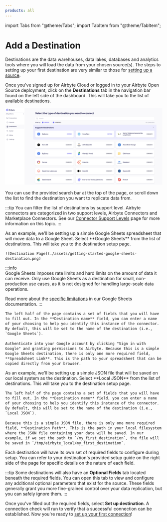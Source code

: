 ```yaml
---
products: all
---
```


import Tabs from "@theme/Tabs";
import TabItem from "@theme/TabItem";

# Add a Destination

Destinations are the data warehouses, data lakes, databases and analytics tools where you will load the data from your chosen source(s). The steps to setting up your first destination are very similar to those for [setting up a source](./add-a-source).

Once you've signed up for Airbyte Cloud or logged in to your Airbyte Open Source deployment, click on the **Destinations** tab in the navigation bar found on the left side of the dashboard. This will take you to the list of available destinations.

![Destination List](./assets/getting-started-destination-catalog.png)

You can use the provided search bar at the top of the page, or scroll down the list to find the destination you want to replicate data from.

:::tip
You can filter the list of destinations by support level. Airbyte connectors are categorized in two support levels, Airbyte Connectors and Marketplace Connectors. See our [Connector Support Levels](/integrations/connector-support-levels.md) page for more information on this topic.
:::

<Tabs groupId="cloud-hosted">
  <TabItem value="cloud" label="Cloud">
    As an example, we'll be setting up a simple Google Sheets spreadsheet that will move data to a Google Sheet. Select **Google Sheets** from the list of destinations. This will take you to the destination setup page.

    ![Destination Page](./assets/getting-started-google-sheets-destination.png)

:::info  
Google Sheets imposes rate limits and hard limits on the amount of data it can receive. Only use Google Sheets as a destination for small, non-production use cases, as it is not designed for handling large-scale data operations.

Read more about the [specific limitations](/integrations/destinations/google-sheets.md#limitations) in our Google Sheets documentation.
:::

    The left half of the page contains a set of fields that you will have to fill out. In the **Destination name** field, you can enter a name of your choosing to help you identify this instance of the connector. By default, this will be set to the name of the destination (i.e., `Google Sheets`).

    Authenticate into your Google account by clicking "Sign in with Google" and granting permissions to Airbyte. Because this is a simple Google Sheets destination, there is only one more required field, **Spreadsheet Link**. This is the path to your spreadsheet that can be copied directly from your browser.

  </TabItem>
  <TabItem value="self-managed" label="Self Hosted">
    As an example, we'll be setting up a simple JSON file that will be saved on our local system as the destination. Select **Local JSON** from the list of destinations. This will take you to the destination setup page.

    The left half of the page contains a set of fields that you will have to fill out. In the **Destination name** field, you can enter a name of your choosing to help you identify this instance of the connector. By default, this will be set to the name of the destination (i.e., `Local JSON`).

    Because this is a simple JSON file, there is only one more required field, **Destination Path**. This is the path in your local filesystem where the JSON file containing your data will be saved. In our example, if we set the path to `/my_first_destination`, the file will be saved in `/tmp/airbyte_local/my_first_destination`.

  </TabItem>
</Tabs>

Each destination will have its own set of required fields to configure during setup. You can refer to your destination's provided setup guide on the right side of the page for specific details on the nature of each field.

:::tip
Some destinations will also have an **Optional Fields** tab located beneath the required fields. You can open this tab to view and configure any additional optional parameters that exist for the source. These fields generally grant you more fine-grained control over your data replication, but you can safely ignore them.
:::

Once you've filled out the required fields, select **Set up destination**. A connection check will run to verify that a successful connection can be established. Now you're ready to [set up your first connection](./set-up-a-connection)!
